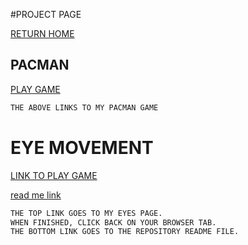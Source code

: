 
#PROJECT PAGE

[RETURN HOME](https://zacharyeisen.github.io)

## PACMAN
[PLAY GAME](https://zacharyeisen.github.io/PacMan/)
```markdown
THE ABOVE LINKS TO MY PACMAN GAME
```

# EYE MOVEMENT
[LINK TO PLAY GAME](https://zacharyeisen.github.io/eyes/) 

[read me link](https://github.com/zacharyeisen/eyes/blob/17b557115d51a2f4052c6e9937a396ffc555a248/README.md)
```markdown
THE TOP LINK GOES TO MY EYES PAGE.
WHEN FINISHED, CLICK BACK ON YOUR BROWSER TAB.
THE BOTTOM LINK GOES TO THE REPOSITORY README FILE.
```
